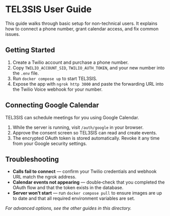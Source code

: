 # TEL3SIS User Guide

This guide walks through basic setup for non-technical users. It explains how to connect a phone number, grant calendar access, and fix common issues.

## Getting Started

1. Create a Twilio account and purchase a phone number.
2. Copy `TWILIO_ACCOUNT_SID`, `TWILIO_AUTH_TOKEN`, and your new number into the `.env` file.
3. Run `docker compose up` to start TEL3SIS.
4. Expose the app with `ngrok http 3000` and paste the forwarding URL into the Twilio Voice webhook for your number.

## Connecting Google Calendar

TEL3SIS can schedule meetings for you using Google Calendar.

1. While the server is running, visit `/auth/google` in your browser.
2. Approve the consent screen so TEL3SIS can read and create events.
3. The encrypted OAuth token is stored automatically. Revoke it any time from your Google security settings.

## Troubleshooting

- **Calls fail to connect** — confirm your Twilio credentials and webhook URL match the ngrok address.
- **Calendar events not appearing** — double‑check that you completed the OAuth flow and that the token exists in the database.
- **Server won’t start** — run `docker compose pull` to ensure images are up to date and that all required environment variables are set.

_For advanced options, see the other guides in this directory._
